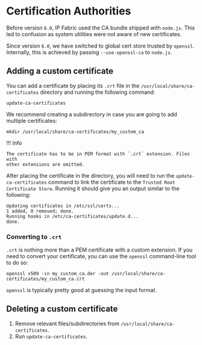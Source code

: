 # Certification Authorities

Before version `6.0`, IP Fabric used the CA bundle shipped with `node.js`. This
led to confusion as system utilities were not aware of new certificates.

Since version `6.0`, we have switched to global cert store trusted by `openssl`.
Internally, this is achieved by passing `--use-openssl-ca` to `node.js`.

## Adding a custom certificate

You can add a certificate by placing its `.crt` file in the
`/usr/local/share/ca-certificates` directory and running the following command:

```shell
update-ca-certificates
```

We recommend creating a subdirectory in case you are going to add multiple
certificates:

```shell
mkdir /usr/local/share/ca-certificates/my_custom_ca
```

!!! Info

    The certificate has to be in PEM format with `.crt` extension. Files with
    other extensions are omitted.

After placing the certificate in the directory, you will need to run the
`update-ca-certificates` command to link the certificate to the `Trusted Root
Certificate Store`. Running it should give you an output similar to the
following:

```shell
Updating certificates in /etc/ssl/certs...
1 added, 0 removed; done.
Running hooks in /etc/ca-certificates/update.d...
done.
```

### Converting to `.crt`

`.crt` is nothing more than a PEM certificate with a custom extension.
If you need to convert your certificate, you can use the `openssl` command-line
tool to do so:

```shell
openssl x509 -in my_custom_ca.der -out /usr/local/share/ca-certificates/my_custom_ca.crt
```

`openssl` is typically pretty good at guessing the input format.

## Deleting a custom certificate

1. Remove relevant files/subdirectories from `/usr/local/share/ca-certificates`.
2. Run `update-ca-certificates`.
